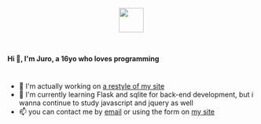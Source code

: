 <p align="center"> 
	<img src="https://github.com/Juro0/Juro0.github.io/blob/main/assets/logotype.png?raw=true" height="50px">
 </p>
 <br>
 
**Hi 👋, I'm Juro, a 16yo who loves programming**
#
- 🔭 I'm actually working on [a restyle of my site](https://juro0.github.io/)
- 🌱 I'm currently learning Flask and sqlite for back-end development, but i wanna continue to study javascript and jquery as well
- 📫 you can contact me by [email](mailto:jurigemignani7+work@gmail.com) or using the form on [my site](https://juro0.github.io#contacts)
